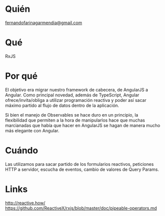 # Quién
fernandofarinagarmendia@gmail.com

# Qué
RxJS

# Por qué
El objetivo era migrar nuestro framework de cabecera, de AngularJS a Angular.
Como principal novedad, además de TypeScript, Angular ofrece/invita/obliga a utilizar programación reactiva y poder así sacar máximo partido al flujo de datos dentro de la aplicación.

Si bien el manejo de Observables se hace duro en un principio, la flexibilidad que permiten a la hora de manipularlos hace que muchas marcianadas que había que hacer en AngularJS se hagan de manera mucho más elegante con Angular.

# Cuándo
Las utilizamos para sacar partido de los formularios reactivos, peticiones HTTP a servidor, escucha de eventos, cambio de valores de Query Params.

# Links
http://reactive.how/
https://github.com/ReactiveX/rxjs/blob/master/doc/pipeable-operators.md
